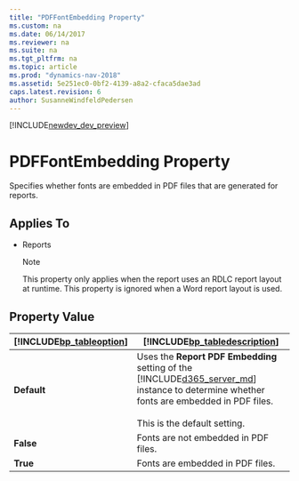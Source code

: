 ```yaml
---
title: "PDFFontEmbedding Property"
ms.custom: na
ms.date: 06/14/2017
ms.reviewer: na
ms.suite: na
ms.tgt_pltfrm: na
ms.topic: article
ms.prod: "dynamics-nav-2018"
ms.assetid: 5e251ec0-0bf2-4139-a8a2-cfaca5dae3ad
caps.latest.revision: 6
author: SusanneWindfeldPedersen
---
```


[!INCLUDE[newdev_dev_preview](../includes/newdev_dev_preview.md)]

# PDFFontEmbedding Property
Specifies whether fonts are embedded in PDF files that are generated for reports.  
  
## Applies To  
  
-   Reports  
  
    > [!NOTE]  
    >  This property only applies when the report uses an RDLC report layout at runtime. This property is ignored when a Word report layout is used.  
  
## Property Value  
  
|[!INCLUDE[bp_tableoption](../includes/bp_tableoption_md.md)]|[!INCLUDE[bp_tabledescription](../includes/bp_tabledescription_md.md)]|  
|----------------------------------|---------------------------------------|  
|**Default**|Uses the **Report PDF Embedding** setting of the [!INCLUDE[d365_server_md](includes/d365_server_md.md)] instance to determine whether fonts are embedded in PDF files. <!-- For more information, see [Configuring Microsoft Dynamics NAV Server](Configuring-Microsoft-Dynamics-NAV-Server.md).--> <br /><br /> This is the default setting.|  
|**False**|Fonts are not embedded in PDF files.|  
|**True**|Fonts are embedded in PDF files.|  

<!-- 
## Remarks  
 This property applies when an RDLC report is saved as a PDF under the following circumstances:  
  
-   On the [!INCLUDE[d365fin_long_md](../includes/d365fin_long_md.md)] client when the user chooses to save a report as PDF from the report's request page or print preview.  
  
    > [!NOTE]  
    >  This property is ignored when a report is saved as PDF from the print preview in the [!INCLUDE[nav_web](../includes/nav_web_md.md)]. In this case, the [!INCLUDE[d365_server_md](includes/d365_server_md.md)] instance setting is always used.  
  
-   On [!INCLUDE[d365_server_md](includes/d365_server_md.md)] by the [SAVEAS Method](../methods/devenv-SAVEAS-method.md) or [SAVEASPDF Method \(Report\)](../methods/devenv-SAVEASPDF-method-Report.md).  
  
 Embedding fonts in a PDF of a report makes sure that the PDF will use the same fonts as the original file, regardless of where the PDF is opened and which fonts are installed on the computer. However, embedding fonts can significantly increase the size of the PDF files. By disabling font embedding, you can decrease the size of the report PDF files.  
  
## See Also  
 [Running Reports](Running-Reports.md) -->